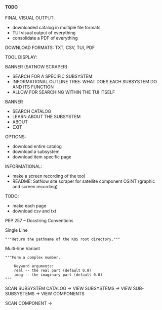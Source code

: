 #### TODO

FINAL VISUAL OUTPUT:
- downloaded catalog in multiple file formats
- TUI visual output of everything 
- consolidate a PDF of everything 

DOWNLOAD FORMATS: TXT, CSV, TUI, PDF 

TOOL DISPLAY: 

BANNER (SATNOW SCRAPER)
- SEARCH FOR A SPECIFIC SUBSYSTEM
- INFORMATIONAL OUTLINE TREE: WHAT DOES EACH SUBSYSTEM DO AND ITS FUNCTION
- ALLOW FOR SEARCHING WITHIN THE TUI ITSELF 


BANNER

- SEARCH CATALOG
- LEARN ABOUT THE SUBSYSTEM
- ABOUT
- EXIT 



OPTIONS:
- download entire catalog
- download a subsystem
- download item specific page

INFORMATIONAL:
- make a screen recording of the tool
- README: SatNow site scraper for satellite component OSINT (graphic and screen recording)

TODO:
- make each page
- download csv and txt

PEP 257 – Docstring Conventions

Single Line
```
"""Return the pathname of the KOS root directory."""
```


Multi-line Variant
```
"""Form a complex number.

    Keyword arguments:
    real -- the real part (default 0.0)
    imag -- the imaginary part (default 0.0)
"""
```
SCAN SUBSYSTEM CATALOG -> VIEW SUBSYSTEMS -> VIEW SUB-SUBSYSTEMS -> VIEW COMPONENTS

SCAN COMPONENT -> 